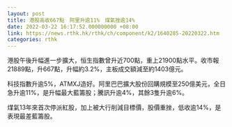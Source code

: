 ```yaml
---
layout: post
title: 港股高收667點　阿里升逾11%　煤氣挫逾14%
date: 2022-03-22 16:17:52.000000000 +08:00
link: https://news.rthk.hk/rthk/ch/component/k2/1640285-20220322.htm
categories: rthk
---
```


港股午後升幅進一步擴大，恒生指數曾升近700點，重上21900點水平。收市報21889點，升667點，升幅約3.2%，主板成交額減至約1403億元。

科技指數升逾5%，ATMXJ造好。阿里巴巴擴大股份回購規模至250億美元，全日急升逾11%，是升幅最大藍籌股；騰訊升逾4%，其餘3隻升逾6%。

煤氣13年來首次停派紅股，加上被大行削減目標價，股價重挫，低收逾14%，是表現最差藍籌股。
